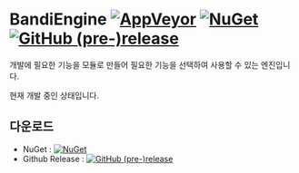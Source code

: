 BandiEngine
[![AppVeyor](https://img.shields.io/appveyor/ci/steamb23/BandiEngine.svg?style=flat-square)](https://ci.appveyor.com/project/steamb23/BandiEngine)
[![NuGet](https://img.shields.io/nuget/v/BandiEngine.svg?style=flat-square)](https://www.nuget.org/packages/BandiEngine/)
[![GitHub (pre-)release](https://img.shields.io/github/release/steamb23/bandiEngine/all.svg?style=flat-square)](https://github.com/steamb23/BandiEngine)
=======
개발에 필요한 기능을 모듈로 만들어 필요한 기능을 선택하여 사용할 수 있는 엔진입니다.

현재 개발 중인 상태입니다.

## 다운로드
* NuGet : [![NuGet](https://img.shields.io/nuget/v/BandiEngine.svg?style=flat-square)](https://www.nuget.org/packages/BandiEngine/)
* Github Release : [![GitHub (pre-)release](https://img.shields.io/github/release/steamb23/bandiEngine/all.svg?style=flat-square)](https://github.com/steamb23/BandiEngine)
